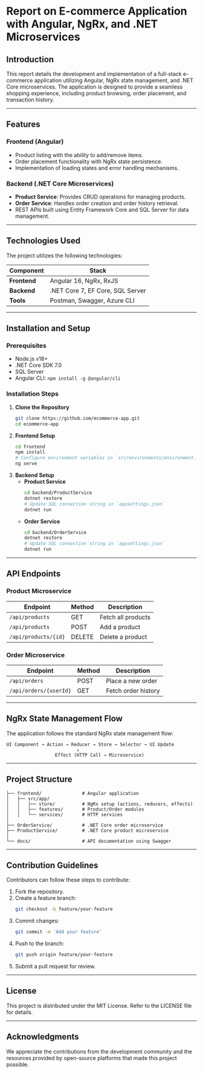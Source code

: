 # Report on E-commerce Application with Angular, NgRx, and .NET Microservices

## Introduction
This report details the development and implementation of a full-stack e-commerce application utilizing Angular, NgRx state management, and .NET Core microservices. The application is designed to provide a seamless shopping experience, including product browsing, order placement, and transaction history.

---

## Features
### Frontend (Angular)
- Product listing with the ability to add/remove items.
- Order placement functionality with NgRx state persistence.
- Implementation of loading states and error handling mechanisms.

### Backend (.NET Core Microservices)
- **Product Service**: Provides CRUD operations for managing products.
- **Order Service**: Handles order creation and order history retrieval.
- REST APIs built using Entity Framework Core and SQL Server for data management.

---

## Technologies Used
The project utilizes the following technologies:

| Component       | Stack                          |
|----------------|--------------------------------|
| **Frontend**   | Angular 16, NgRx, RxJS        |
| **Backend**    | .NET Core 7, EF Core, SQL Server |
| **Tools**      | Postman, Swagger, Azure CLI   |

---

## Installation and Setup
### Prerequisites
- Node.js v18+
- .NET Core SDK 7.0
- SQL Server
- Angular CLI: `npm install -g @angular/cli`

### Installation Steps
1. **Clone the Repository**
   ```bash
   git clone https://github.com/ecommerce-app.git
   cd ecommerce-app
   ```
2. **Frontend Setup**
   ```bash
   cd frontend
   npm install
   # Configure environment variables in `src/environments/environment.ts`
   ng serve
   ```
3. **Backend Setup**
   - **Product Service**
     ```bash
     cd backend/ProductService
     dotnet restore
     # Update SQL connection string in `appsettings.json`
     dotnet run
     ```
   - **Order Service**
     ```bash
     cd backend/OrderService
     dotnet restore
     # Update SQL connection string in `appsettings.json`
     dotnet run
     ```

---

## API Endpoints
### Product Microservice
| Endpoint        | Method | Description          |
|----------------|--------|----------------------|
| `/api/products` | GET    | Fetch all products  |
| `/api/products` | POST   | Add a product       |
| `/api/products/{id}` | DELETE | Delete a product |

### Order Microservice
| Endpoint        | Method | Description           |
|----------------|--------|-----------------------|
| `/api/orders`  | POST   | Place a new order     |
| `/api/orders/{userId}` | GET | Fetch order history |

---

## NgRx State Management Flow
The application follows the standard NgRx state management flow:
```
UI Component → Action → Reducer → Store → Selector → UI Update
                          ↓
                  Effect (HTTP Call → Microservice)
```

---

## Project Structure
```
├── frontend/               # Angular application
│   ├── src/app/
│   │   ├── store/          # NgRx setup (actions, reducers, effects)
│   │   ├── features/       # Product/Order modules
│   │   └── services/       # HTTP services
│
├── OrderService/           # .NET Core order microservice
├── ProductService/         # .NET Core product microservice
│
└── docs/                   # API documentation using Swagger
```

---

## Contribution Guidelines
Contributors can follow these steps to contribute:
1. Fork the repository.
2. Create a feature branch:
   ```bash
   git checkout -b feature/your-feature
   ```
3. Commit changes:
   ```bash
   git commit -m 'Add your feature'
   ```
4. Push to the branch:
   ```bash
   git push origin feature/your-feature
   ```
5. Submit a pull request for review.

---

## License
This project is distributed under the MIT License. Refer to the LICENSE file for details.

---

## Acknowledgments
We appreciate the contributions from the development community and the resources provided by open-source platforms that made this project possible.

